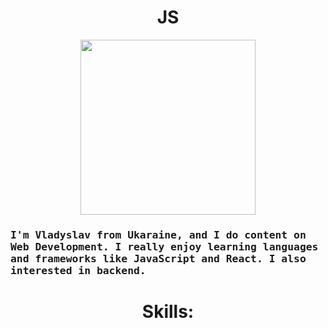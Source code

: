 <h1 align="center">JS</h1>
<p align="center">
  <img src="js_skill.png" width=280>
</p>
 
<h3>  
<samp>
I'm Vladyslav from Ukaraine, and I do content on Web Development. I really enjoy learning languages and frameworks like JavaScript and React. I also interested in backend.
</samp>
</h3>
<h1 align="center">Skills:</h1>

